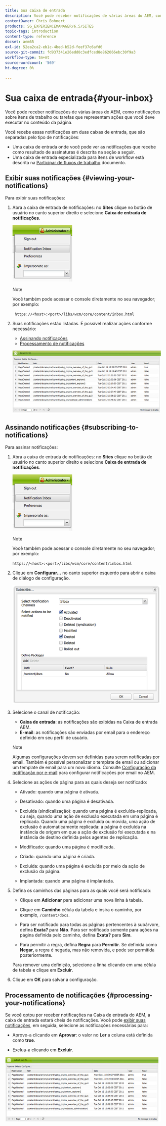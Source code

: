 ```yaml
---
title: Sua caixa de entrada
description: Você pode receber notificações de várias áreas do AEM, como notificações sobre itens de trabalho ou tarefas que representam ações que você deve executar no conteúdo da página.
contentOwner: Chris Bohnert
products: SG_EXPERIENCEMANAGER/6.5/SITES
topic-tags: introduction
content-type: reference
docset: aem65
exl-id: 52ea2ca2-eb1c-4bed-b52d-feef37c6afd6
source-git-commit: fd937341e26edd0c3edfced8e862066ebc30f9a3
workflow-type: tm+mt
source-wordcount: '569'
ht-degree: 0%

---
```


# Sua caixa de entrada{#your-inbox}

Você pode receber notificações de várias áreas do AEM, como notificações sobre itens de trabalho ou tarefas que representam ações que você deve executar no conteúdo da página.

Você recebe essas notificações em duas caixas de entrada, que são separadas pelo tipo de notificações:

* Uma caixa de entrada onde você pode ver as notificações que recebe como resultado de assinaturas é descrita na seção a seguir.
* Uma caixa de entrada especializada para itens de workflow está descrita na [Participar de fluxos de trabalho](/help/sites-classic-ui-authoring/classic-workflows-participating.md) documento.

## Exibir suas notificações {#viewing-your-notifications}

Para exibir suas notificações:

1. Abra a caixa de entrada de notificações: no **Sites** clique no botão de usuário no canto superior direito e selecione **Caixa de entrada de notificações**.

   ![screen_shot_2012-02-08at105226am](assets/screen_shot_2012-02-08at105226am.png)

   >[!NOTE]
   >
   >Você também pode acessar o console diretamente no seu navegador; por exemplo:
   >
   >
   >` https://<host>:<port>/libs/wcm/core/content/inbox.html`

1. Suas notificações estão listadas. É possível realizar ações conforme necessário:

   * [Assinando notificações](#subscribing-to-notifications)
   * [Processamento de notificações](#processing-your-notifications)

   ![chlimage_1-4](assets/chlimage_1-4.jpeg)

## Assinando notificações {#subscribing-to-notifications}

Para assinar notificações:

1. Abra a caixa de entrada de notificações: no **Sites** clique no botão de usuário no canto superior direito e selecione **Caixa de entrada de notificações**.

   ![screen_shot_2012-02-08at105226am-1](assets/screen_shot_2012-02-08at105226am-1.png)

   >[!NOTE]
   >
   >Você também pode acessar o console diretamente no seu navegador; por exemplo:
   >
   >
   >`https://<host>:<port>/libs/wcm/core/content/inbox.html`

1. Clique em **Configurar...** no canto superior esquerdo para abrir a caixa de diálogo de configuração.

   ![screen_shot_2012-02-08at11056am](assets/screen_shot_2012-02-08at111056am.png)

1. Selecione o canal de notificação:

   * **Caixa de entrada**: as notificações são exibidas na Caixa de entrada AEM.
   * **E-mail**: as notificações são enviadas por email para o endereço definido em seu perfil de usuário.

   >[!NOTE]
   >
   >Algumas configurações devem ser definidas para serem notificadas por email. Também é possível personalizar o template de email ou adicionar um template de email para um novo idioma. Consulte [Configuração da notificação por e-mail](/help/sites-administering/notification.md#configuringemailnotification) para configurar notificações por email no AEM.

1. Selecione as ações de página para as quais deseja ser notificado:

   * Ativado: quando uma página é ativada.
   * Desativado: quando uma página é desativada.
   * Excluída (sindicalização): quando uma página é excluída-replicada, ou seja, quando uma ação de exclusão executada em uma página é replicada.
Quando uma página é excluída ou movida, uma ação de exclusão é automaticamente replicada: a página é excluída na instância de origem em que a ação de exclusão foi executada e na instância de destino definida pelos agentes de replicação.

   * Modificado: quando uma página é modificada.
   * Criado: quando uma página é criada.
   * Excluída: quando uma página é excluída por meio da ação de exclusão da página.
   * Implantada: quando uma página é implantada.

1. Defina os caminhos das páginas para as quais você será notificado:

   * Clique em **Adicionar** para adicionar uma nova linha à tabela.
   * Clique em **Caminho** célula da tabela e insira o caminho, por exemplo, `/content/docs`.

   * Para ser notificado para todas as páginas pertencentes à subárvore, defina **Exata?** para **Não**.
Para ser notificado somente para ações na página definida pelo caminho, defina **Exata?** para **Sim**.

   * Para permitir a regra, defina **Regra** para **Permitir**. Se definida como **Negar**, a regra é negada, mas não removida, e pode ser permitida posteriormente.

   Para remover uma definição, selecione a linha clicando em uma célula de tabela e clique em **Excluir**.

1. Clique em **OK** para salvar a configuração.

## Processamento de notificações {#processing-your-notifications}

Se você optou por receber notificações na Caixa de entrada do AEM, a caixa de entrada estará cheia de notificações. Você pode [exibir suas notificações](#viewing-your-notifications), em seguida, selecione as notificações necessárias para:

* Aprove-a clicando em **Aprovar**: o valor no **Ler** a coluna está definida como **true**.

* Exclua-a clicando em **Excluir**.

![chlimage_1-5](assets/chlimage_1-5.jpeg)
